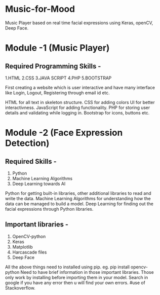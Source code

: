 # Music-for-Mood
Music Player based on real time facial expressions using Keras, openCV, Deep Face.


# Module -1 (Music Player)

## Required Programming Skills - 
1.HTML
2.CSS
3.JAVA SCRIPT
4.PHP
5.BOOTSTRAP

First creating a website which is user interactive and have many interface like Login, Logout, Registering through email id etc. 

HTML for all text in skeleton structure.
CSS for adding colors UI for better interactivness.
JavaScript for adding functionality.
PHP for storing user details and validating while logging in.
Bootstrap for icons, buttons etc.


# Module -2 (Face Expression Detection)

## Required Skills - 
1. Python
2. Machine Learning Algorithms
3. Deep Learning towards AI

Python for getting built-in libraries, other additional libraries to read and write the data.
Machine Learning Algorithms for understanding how the data can be managed to build a model.
Deep Learning for finding out the facial expressions through Python libraries.

## Important libraries -
1. OpenCV-python
2. Keras
3. Matplotlib
4. Harcascade files
5. Deep Face

All the above things need to installed using pip. eg. pip install opencv-python 
Need to have brief information in those important libraries. Those only work by installing before importing them in your model. Search in google if you have any error then u will find your own errors. #use of Stackoverflow. 
